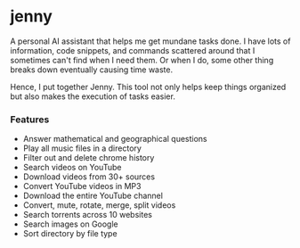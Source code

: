 # jenny
A personal AI assistant that helps me get mundane tasks done. I have lots of information, code snippets, and commands scattered around that I sometimes can't find when I need them. Or when I do, some other thing breaks down eventually causing time waste.

Hence, I put together Jenny. This tool not only helps keep things organized but also makes the execution of tasks easier.

### Features
- Answer mathematical and geographical questions
- Play all music files in a directory
- Filter out and delete chrome history
- Search videos on YouTube
- Download videos from 30+ sources
- Convert YouTube videos in MP3
- Download the entire YouTube channel
- Convert, mute, rotate, merge, split videos
- Search torrents across 10 websites
- Search images on Google
- Sort directory by file type
